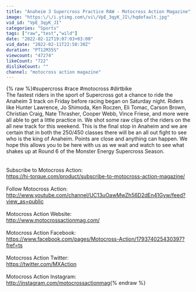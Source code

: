 ```yaml
---
title: "Anaheim 3 Supercross Practice RAW - Motocross Action Magazine"
image: "https:\/\/i.ytimg.com\/vi\/VpE_3qyK_JI\/hqdefault.jpg"
vid_id: "VpE_3qyK_JI"
categories: "Sports"
tags: ["raw","test","wild"]
date: "2022-02-12T19:07:03+03:00"
vid_date: "2022-02-11T22:50:30Z"
duration: "PT12M35S"
viewcount: "47274"
likeCount: "722"
dislikeCount: ""
channel: "motocross action magazine"
---
```

{% raw %}#supercross #race #motocross #dirtbike <br />The fastest riders in the sport of Supercross got a chance to ride the Anaheim 3 track on Friday before racing began on Saturday night. Riders like Hunter Lawrence, Jo Shimoda, Ken Roczen, Eli Tomac, Carson Brown, Christian Craig, Nate Thrasher, Cooper Webb, Vince Friese, and more were all able to get a little practice in. We shot some raw clips of the riders on the all new track for this weekend. This is the final stop in Anaheim and we are certain that in both the 250/450 classes there will be an all out fight to see who is the king of Anaheim. Points are close and anything can happen. We hope this allows you to be here with us as we wait and watch to see what shakes up at Round 6 of the Monster Energy Supercross Season. <br /><br /><br />Subscribe to Motocross Action:<br /><a rel="nofollow" target="blank" href="https://hi-torque.com/product/subscribe-to-motocross-action-magazine/">https://hi-torque.com/product/subscribe-to-motocross-action-magazine/</a><br /><br />Follow Motocross Action:<br /><a rel="nofollow" target="blank" href="http://www.youtube.com/channel/UC13uOawMwZh56D2dEn41Gyw/feed?view_as=public">http://www.youtube.com/channel/UC13uOawMwZh56D2dEn41Gyw/feed?view_as=public</a><br /><br />Motocross Action Website:<br /><a rel="nofollow" target="blank" href="http://www.motocrossactionmag.com/">http://www.motocrossactionmag.com/</a><br /><br />Motocross Action Facebook:<br /><a rel="nofollow" target="blank" href="https://www.facebook.com/pages/Motocross-Action/179374025430397?fref=ts">https://www.facebook.com/pages/Motocross-Action/179374025430397?fref=ts</a><br /><br />Motocross Action Twitter:<br /><a rel="nofollow" target="blank" href="https://twitter.com/MXAction">https://twitter.com/MXAction</a><br /><br />Motocross Action Instagram:<br /><a rel="nofollow" target="blank" href="http://instagram.com/motocrossactionmag">http://instagram.com/motocrossactionmag</a>{% endraw %}
